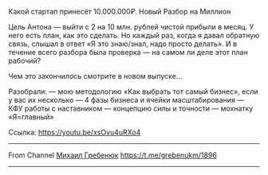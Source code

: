 Какой стартап принесёт 10.000.000₽. Новый Разбор на Миллион 

Цель Антона — выйти с 2 на 10 млн. рублей чистой прибыли в месяц. У него есть план, как это сделать. Но каждый раз, когда я давал обратную связь, слышал в ответ «Я это знаю/знал, надо просто делать». И в течение всего разбора была проверка — на самом ли деле этот план рабочий? 

Чем это закончилось смотрите в новом выпуске…

Разобрали: 
— мою методологию «Как выбрать тот самый бизнес», если у вас их несколько 
— 4 фазы бизнеса и ячейки масштабирования 
— КФУ работы с наставником 
— концепцию силы и точности 
— мохнатку «Я=главный»

Ссылка:
https://youtu.be/xsOvu4uRXo4

---

From Channel 
[Михаил Гребенюк](/404)
https://t.me/grebenukm/1896

---
